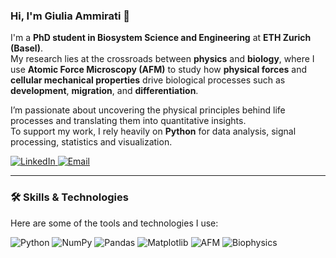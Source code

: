 ### Hi, I'm Giulia Ammirati 👋

I'm a **PhD student in Biosystem Science and Engineering** at **ETH Zurich (Basel)**.  
My research lies at the crossroads between **physics** and **biology**, where I use **Atomic Force Microscopy (AFM)** to study how **physical forces** and **cellular mechanical properties** drive biological processes such as **development**, **migration**, and **differentiation**.

I’m passionate about uncovering the physical principles behind life processes and translating them into quantitative insights.  
To support my work, I rely heavily on **Python** for data analysis, signal processing, statistics and visualization.

<p align="left">
  <a href="https://www.linkedin.com/in/giulia-ammirati" target="_blank">
    <img src="https://img.shields.io/badge/LinkedIn-0077B5?style=for-the-badge&logo=linkedin&logoColor=white" alt="LinkedIn"/>
  </a>
  <a href="mailto:ammigiuli@gmail.com">
    <img src="https://img.shields.io/badge/Gmail-D14836?style=for-the-badge&logo=gmail&logoColor=white" alt="Email"/>
  </a>
</p>

---

### 🛠️ Skills & Technologies

Here are some of the tools and technologies I use:

<p align="left">
  <img src="https://img.shields.io/badge/Python-3776AB?style=for-the-badge&logo=python&logoColor=white" alt="Python"/>
  <img src="https://img.shields.io/badge/Numpy-013243?style=for-the-badge&logo=numpy&logoColor=white" alt="NumPy"/>
  <img src="https://img.shields.io/badge/Pandas-150458?style=for-the-badge&logo=pandas&logoColor=white" alt="Pandas"/>
  <img src="https://img.shields.io/badge/Matplotlib-11557c?style=for-the-badge&logo=plotly&logoColor=white" alt="Matplotlib"/>
  <img src="https://img.shields.io/badge/AFM-4CAF50?style=for-the-badge&logoColor=white" alt="AFM"/>
  <img src="https://img.shields.io/badge/Biophysics-8E44AD?style=for-the-badge&logoColor=white" alt="Biophysics"/>
</p>

